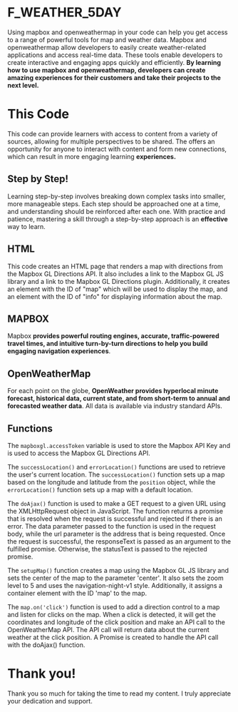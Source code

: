 # F_WEATHER_5DAY

Using mapbox and openweathermap in your code can help you get access to a range of powerful tools for map and weather data. Mapbox and openweathermap allow developers to easily create weather-related applications and access real-time data. These tools enable developers to create interactive and engaging apps quickly and efficiently. **By learning how to use mapbox and openweathermap, developers can create amazing experiences for their customers and take their projects to the next level.**


# This Code

This code can provide learners with access to content from a variety of sources, allowing for multiple perspectives to be shared. The offers an opportunity for anyone to interact with content and form new connections, which can result in more engaging learning **experiences.**

## Step by Step!

Learning step-by-step involves breaking down complex tasks into smaller, more manageable steps. Each step should be approached one at a time, and understanding should be reinforced after each one. With practice and patience, mastering a skill through a step-by-step approach is an **effective** way to learn.

## HTML

This code creates an HTML page that renders a map with directions from the Mapbox GL Directions API. It also includes a link to the Mapbox GL JS library and a link to the Mapbox GL Directions plugin. Additionally, it creates an element with the ID of "map" which will be used to display the map, and an element with the ID of "info" for displaying information about the map.

## MAPBOX 

Mapbox **provides powerful routing engines, accurate, traffic-powered travel times, and intuitive turn-by-turn directions to help you build engaging navigation experiences**.

## OpenWeatherMap

For each point on the globe,  **OpenWeather provides hyperlocal minute forecast, historical data, current state, and from short-term to annual and forecasted weather data**. All data is available via industry standard APIs.

## Functions

The `mapboxgl.accessToken` variable is used to store the Mapbox API Key and is used to access the Mapbox GL Directions API.

The `successLocation()` and `errorLocation()` functions are used to retrieve the user's current location. The `successLocation()` function sets up a map based on the longitude and latitude from the `position` object, while the `errorLocation()` function sets up a map with a default location.

The `doAjax()` function is used to make a GET request to a given URL using the XMLHttpRequest object in JavaScript. The function returns a promise that is resolved when the request is successful and rejected if there is an error. The data parameter passed to the function is used in the request body, while the url parameter is the address that is being requested. Once the request is successful, the responseText is passed as an argument to the fulfilled promise. Otherwise, the statusText is passed to the rejected promise.

The `setupMap()` function creates a map using the Mapbox GL JS library and sets the center of the map to the parameter 'center'. It also sets the zoom level to 5 and uses the navigation-night-v1 style. Additionally, it assigns a container element with the ID 'map' to the map.

The `map.on('click')` function is used to add a direction control to a map and listen for clicks on the map. When a click is detected, it will get the coordinates and longitude of the click position and make an API call to the OpenWeatherMap API. The API call will return data about the current weather at the click position. A Promise is created to handle the API call with the doAjax() function.

# Thank you!

Thank you so much for taking the time to read my content. I truly appreciate your dedication and support.
